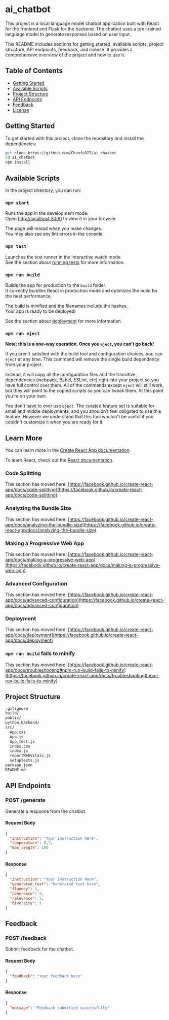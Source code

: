 # ai_chatbot
This project is a local language model chatbot application built with React for the frontend and Flask for the backend. The chatbot uses a pre-trained language model to generate responses based on user input.

This README includes sections for getting started, available scripts, project structure, API endpoints, feedback, and license. It provides a comprehensive overview of the project and how to use it.

## Table of Contents

- [Getting Started](#getting-started)
- [Available Scripts](#available-scripts)
- [Project Structure](#project-structure)
- [API Endpoints](#api-endpoints)
- [Feedback](#feedback)
- [License](#license)

## Getting Started

To get started with this project, clone the repository and install the dependencies:

```sh
git clone https://github.com/Chunfu927/ai_chatbot
cd ai_chatbot
npm install
```

## Available Scripts

In the project directory, you can run:

### `npm start`

Runs the app in the development mode.\
Open [http://localhost:3000](http://localhost:3000) to view it in your browser.

The page will reload when you make changes.\
You may also see any lint errors in the console.

### `npm test`

Launches the test runner in the interactive watch mode.\
See the section about [running tests](https://facebook.github.io/create-react-app/docs/running-tests) for more information.

### `npm run build`

Builds the app for production to the `build` folder.\
It correctly bundles React in production mode and optimizes the build for the best performance.

The build is minified and the filenames include the hashes.\
Your app is ready to be deployed!

See the section about [deployment](https://facebook.github.io/create-react-app/docs/deployment) for more information.

### `npm run eject`

**Note: this is a one-way operation. Once you `eject`, you can't go back!**

If you aren't satisfied with the build tool and configuration choices, you can `eject` at any time. This command will remove the single build dependency from your project.

Instead, it will copy all the configuration files and the transitive dependencies (webpack, Babel, ESLint, etc) right into your project so you have full control over them. All of the commands except `eject` will still work, but they will point to the copied scripts so you can tweak them. At this point you're on your own.

You don't have to ever use `eject`. The curated feature set is suitable for small and middle deployments, and you shouldn't feel obligated to use this feature. However we understand that this tool wouldn't be useful if you couldn't customize it when you are ready for it.

## Learn More

You can learn more in the [Create React App documentation](https://facebook.github.io/create-react-app/docs/getting-started).

To learn React, check out the [React documentation](https://reactjs.org/).

### Code Splitting

This section has moved here: [https://facebook.github.io/create-react-app/docs/code-splitting](https://facebook.github.io/create-react-app/docs/code-splitting)

### Analyzing the Bundle Size

This section has moved here: [https://facebook.github.io/create-react-app/docs/analyzing-the-bundle-size](https://facebook.github.io/create-react-app/docs/analyzing-the-bundle-size)

### Making a Progressive Web App

This section has moved here: [https://facebook.github.io/create-react-app/docs/making-a-progressive-web-app](https://facebook.github.io/create-react-app/docs/making-a-progressive-web-app)

### Advanced Configuration

This section has moved here: [https://facebook.github.io/create-react-app/docs/advanced-configuration](https://facebook.github.io/create-react-app/docs/advanced-configuration)

### Deployment

This section has moved here: [https://facebook.github.io/create-react-app/docs/deployment](https://facebook.github.io/create-react-app/docs/deployment)

### `npm run build` fails to minify

This section has moved here: [https://facebook.github.io/create-react-app/docs/troubleshooting#npm-run-build-fails-to-minify](https://facebook.github.io/create-react-app/docs/troubleshooting#npm-run-build-fails-to-minify)

## Project Structure

```markdown
.gitignore
build/
public/
python_backend/
src/
  App.css
  App.js
  App.test.js
  index.css
  index.js
  reportWebVitals.js
  setupTests.js
package.json
README.md
```

## API Endpoints

### POST /generate

Generate a response from the chatbot.

#### Request Body

```json
{
  "instruction": "Your instruction here",
  "temperature": 0.7,
  "max_length": 100
}
```

#### Response

```json
{
  "instruction": "Your instruction here",
  "generated_text": "Generated text here",
  "fluency": 5,
  "coherence": 5,
  "relevance": 5,
  "diversity": 5
}
```

## Feedback

### POST /feedback

Submit feedback for the chatbot.

#### Request Body

```json
{
  "feedback": "Your feedback here"
}
```

#### Response

```json
{
  "message": "Feedback submitted successfully"
}
```

